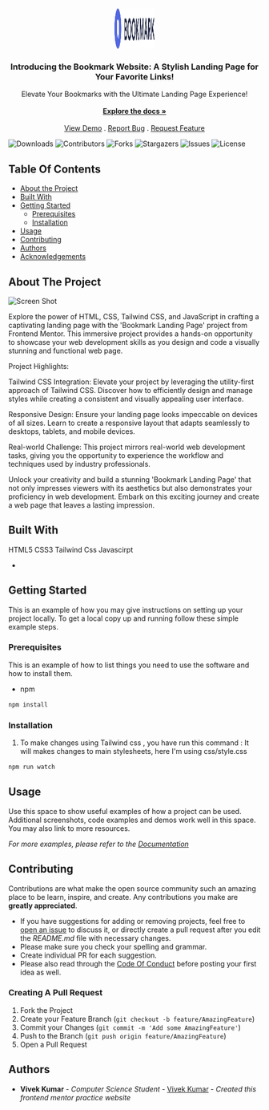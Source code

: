 <br/>
<p align="center">
  <a href="https://github.com/Vivek04022001/Bookmark-Landing-Page">
    <img src="images/logo-bookmark.svg" alt="Logo" width="80" height="80">
  </a>

  <h3 align="center">Introducing the Bookmark Website: A Stylish Landing Page for Your Favorite Links!</h3>

  <p align="center">
    Elevate Your Bookmarks with the Ultimate Landing Page Experience!
    <br/>
    <br/>
    <a href="https://github.com/Vivek04022001/Bookmark-Landing-Page"><strong>Explore the docs »</strong></a>
    <br/>
    <br/>
    <a href="https://github.com/Vivek04022001/Bookmark-Landing-Page">View Demo</a>
    .
    <a href="https://github.com/Vivek04022001/Bookmark-Landing-Page/issues">Report Bug</a>
    .
    <a href="https://github.com/Vivek04022001/Bookmark-Landing-Page/issues">Request Feature</a>
  </p>
</p>

![Downloads](https://img.shields.io/github/downloads/Vivek04022001/Bookmark-Landing-Page/total) ![Contributors](https://img.shields.io/github/contributors/Vivek04022001/Bookmark-Landing-Page?color=dark-green) ![Forks](https://img.shields.io/github/forks/Vivek04022001/Bookmark-Landing-Page?style=social) ![Stargazers](https://img.shields.io/github/stars/Vivek04022001/Bookmark-Landing-Page?style=social) ![Issues](https://img.shields.io/github/issues/Vivek04022001/Bookmark-Landing-Page) ![License](https://img.shields.io/github/license/Vivek04022001/Bookmark-Landing-Page) 

## Table Of Contents

* [About the Project](#about-the-project)
* [Built With](#built-with)
* [Getting Started](#getting-started)
  * [Prerequisites](#prerequisites)
  * [Installation](#installation)
* [Usage](#usage)
* [Contributing](#contributing)
* [Authors](#authors)
* [Acknowledgements](#acknowledgements)

## About The Project

![Screen Shot](https://64fb2b49d0af9f007c6bc83b--frolicking-sprite-e31526.netlify.app/)

Explore the power of HTML, CSS, Tailwind CSS, and JavaScript in crafting a captivating landing page with the 'Bookmark Landing Page' project from Frontend Mentor. This immersive project provides a hands-on opportunity to showcase your web development skills as you design and code a visually stunning and functional web page.

Project Highlights:

Tailwind CSS Integration: Elevate your project by leveraging the utility-first approach of Tailwind CSS. Discover how to efficiently design and manage styles while creating a consistent and visually appealing user interface.

Responsive Design: Ensure your landing page looks impeccable on devices of all sizes. Learn to create a responsive layout that adapts seamlessly to desktops, tablets, and mobile devices.

Real-world Challenge: This project mirrors real-world web development tasks, giving you the opportunity to experience the workflow and techniques used by industry professionals.

Unlock your creativity and build a stunning 'Bookmark Landing Page' that not only impresses viewers with its aesthetics but also demonstrates your proficiency in web development. Embark on this exciting journey and create a web page that leaves a lasting impression.

## Built With

HTML5
CSS3
Tailwind Css
Javascirpt

* []()

## Getting Started

This is an example of how you may give instructions on setting up your project locally.
To get a local copy up and running follow these simple example steps.

### Prerequisites

This is an example of how to list things you need to use the software and how to install them.

* npm 

```sh
npm install 
```

### Installation

1. To make changes using Tailwind css , you have run this command
: It will makes changes to main stylesheets, here I'm using css/style.css

```sh
npm run watch 
```

## Usage

Use this space to show useful examples of how a project can be used. Additional screenshots, code examples and demos work well in this space. You may also link to more resources.

_For more examples, please refer to the [Documentation](https://example.com)_

## Contributing

Contributions are what make the open source community such an amazing place to be learn, inspire, and create. Any contributions you make are **greatly appreciated**.
* If you have suggestions for adding or removing projects, feel free to [open an issue](https://github.com/Vivek04022001/Bookmark-Landing-Page/issues/new) to discuss it, or directly create a pull request after you edit the *README.md* file with necessary changes.
* Please make sure you check your spelling and grammar.
* Create individual PR for each suggestion.
* Please also read through the [Code Of Conduct](https://github.com/Vivek04022001/Bookmark-Landing-Page/blob/main/CODE_OF_CONDUCT.md) before posting your first idea as well.

### Creating A Pull Request

1. Fork the Project
2. Create your Feature Branch (`git checkout -b feature/AmazingFeature`)
3. Commit your Changes (`git commit -m 'Add some AmazingFeature'`)
4. Push to the Branch (`git push origin feature/AmazingFeature`)
5. Open a Pull Request

## Authors

* **Vivek Kumar** - *Computer Science Student* - [Vivek Kumar](https://github.com/Vivek-04022001) - *Created this frontend mentor practice website*

